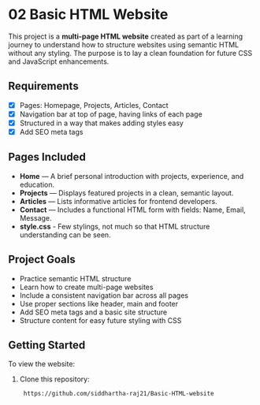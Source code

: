 # 02 Basic HTML Website

This project is a **multi-page HTML website** created as part of a learning journey to understand how to structure websites using semantic HTML without any styling. The purpose is to lay a clean foundation for future CSS and JavaScript enhancements.

## Requirements

- [x] Pages: Homepage, Projects, Articles, Contact
- [x] Navigation bar at top of page, having links of each page
- [x] Structured in a way that makes adding styles easy
- [x] Add SEO meta tags

## Pages Included

- **Home** — A brief personal introduction with projects, experience, and education.
- **Projects** — Displays featured projects in a clean, semantic layout.
- **Articles** — Lists informative articles for frontend developers.
- **Contact** — Includes a functional HTML form with fields: Name, Email, Message.
- **style.css** - Few stylings, not much so that HTML structure understanding can be seen.

## Project Goals

- Practice semantic HTML structure
- Learn how to create multi-page websites
- Include a consistent navigation bar across all pages
- Use proper sections like header, main and footer
- Add SEO meta tags and a basic site structure
- Structure content for easy future styling with CSS

## Getting Started

To view the website:

1. Clone this repository:
   ```bash
    https://github.com/siddhartha-raj21/Basic-HTML-website

